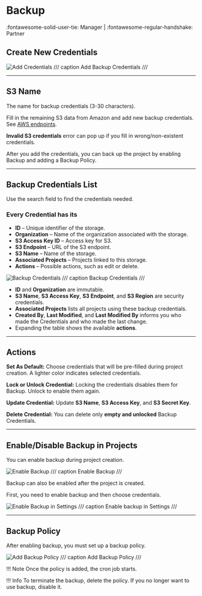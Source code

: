 # **Backup**
:fontawesome-solid-user-tie: Manager | :fontawesome-regular-handshake: Partner

## **Create New Credentials**

![Add Credentials](https://rgw.cloudpoint.tcpro.cz/swift/v1/KEY_0efe203c42c0402f9402a570302dc066/new-docs/managing-your-projects/backup%20credentials/backup.credentials.1.webp)
/// caption 
Add Backup Credentials
///

---

## **S3 Name**
The name for backup credentials (3-30 characters).

Fill in the remaining S3 data from Amazon and add new backup credentials. See [AWS endpoints](https://docs.aws.amazon.com/general/latest/gr/s3.html).

**Invalid S3 credentials** error can pop up if you fill in wrong/non-existent credentials.

After you add the credentials, you can back up the project by enabling Backup and adding a Backup Policy.

---

## **Backup Credentials List**

Use the search field to find the credentials needed.

### Every Credential has its

- **ID** – Unique identifier of the storage.
- **Organization** – Name of the organization associated with the storage.
- **S3 Access Key ID** – Access key for S3.
- **S3 Endpoint** – URL of the S3 endpoint.
- **S3 Name** – Name of the storage.
- **Associated Projects** – Projects linked to this storage.
- **Actions** – Possible actions, such as edit or delete.

![Backup Credentials](https://rgw.cloudpoint.tcpro.cz/swift/v1/KEY_0efe203c42c0402f9402a570302dc066/new-docs/getting-started/taikun.infra/backup_cred.webp)
/// caption 
Backup Credentials 
///

- **ID** and **Organization** are immutable.
- **S3 Name**, **S3 Access Key**, **S3 Endpoint**, and **S3 Region** are security credentials.
- **Associated Projects** lists all projects using these backup credentials.
- **Created By**, **Last Modified**, and **Last Modified By** informs you who made the Credentials and who made the last change.
- Expanding the table shows the available **actions**.

---

## **Actions**

**Set As Default:**
Choose credentials that will be pre-filled during project creation. A lighter color indicates selected credentials.

**Lock or Unlock Credential:**
Locking the credentials disables them for Backup. Unlock to enable them again.

**Update Credential:**
Update **S3 Name**, **S3 Access Key**, and **S3 Secret Key**.

**Delete Credential:**
You can delete only **empty and unlocked** Backup Credentials.

---

## **Enable/Disable Backup in Projects**

You can enable backup during project creation.

![Enable Backup](https://rgw.cloudpoint.tcpro.cz/swift/v1/KEY_0efe203c42c0402f9402a570302dc066/new-docs/managing-your-projects/backup%20credentials/backup.credentials.2.webp)
/// caption 
Enable Backup
///

Backup can also be enabled after the project is created.

First, you need to enable backup and then choose credentials.

![Enable Backup in Settings](https://rgw.cloudpoint.tcpro.cz/swift/v1/KEY_0efe203c42c0402f9402a570302dc066/new-docs/managing-your-projects/backup%20credentials/backup.credentials.3.webp)
/// caption
Enable backup in Settings
///

---

## **Backup Policy**

After enabling backup, you must set up a backup policy.

![Add Backup Policy](https://rgw.cloudpoint.tcpro.cz/swift/v1/KEY_0efe203c42c0402f9402a570302dc066/new-docs/managing-your-projects/backup%20credentials/backup_policy.webp)
/// caption 
Add Backup Policy 
///

!!! Note
	Once the policy is added, the cron job starts.

!!! Info
	 To terminate the backup, delete the policy. If you no longer want to use backup, disable it.

